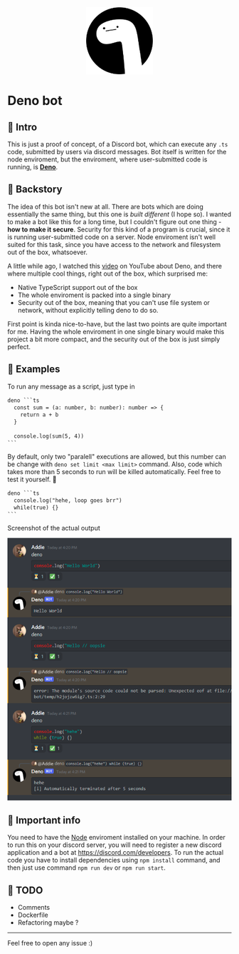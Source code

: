 <center>
  <img src="./assets/logo.png" width="150">
</center>

# Deno bot

## 👋 Intro
This is just a proof of concept, of a Discord bot, which can execute any `.ts` code, submitted by users via discord messages. Bot itself is written for the node enviroment, but the enviroment, where user-submitted code is running, is **[Deno](https://deno.land/)**.

## 📕 Backstory
The idea of this bot isn't new at all. There are bots which are doing essentially the same thing, but this one is *built different* (I hope so). I wanted to make a bot like this for a long time, but I couldn't figure out one thing - **how to make it secure**. Security for this kind of a program is crucial, since it is running user-submitted code on a server. Node enviroment isn't well suited for this task, since you have access to the network and filesystem out of the box, whatsoever. 

A little while ago, I watched this [video](https://www.youtube.com/watch?v=SYkzk_j3yb0) on YouTube about Deno, and there where multiple cool things, right out of the box, which surprised me:
- Native TypeScript support out of the box
- The whole enviroment is packed into a single binary
- Security out of the box, meaning that you can't use file system or network, without explicitly telling deno to do so.

First point is kinda nice-to-have, but the last two points are quite important for me. Having the whole enviroment in one single binary would make this project a bit more compact, and the security out of the box is just simply perfect.

## 👀 Examples
To run any message as a script, just type in
````
deno ```ts
  const sum = (a: number, b: number): number => {
    return a + b
  }

  console.log(sum(5, 4))
```
````

By default, only two "paralell" executions are allowed, but this number can be change with `deno set limit <max limit>` command.
Also, code which takes more than 5 seconds to run will be killed automatically. Feel free to test it yourself. 🤠
````
deno ```ts
  console.log("hehe, loop goes brr")
  while(true) {}
```
````
Screenshot of the actual output


![Image](./assets/screenshot.png)

## 🚩 Important info
You need to have the [Node](https://nodejs.org/en/) enviroment installed on your machine.
In order to run this on your discord server, you will need to register a new discord application and a bot at https://discord.com/developers.
To run the actual code you have to install dependencies using `npm install` command, and then just use command `npm run dev` or `npm run start`.

## 🤖 TODO
- Comments
- Dockerfile
- Refactoring maybe ?
---
Feel free to open any issue :)